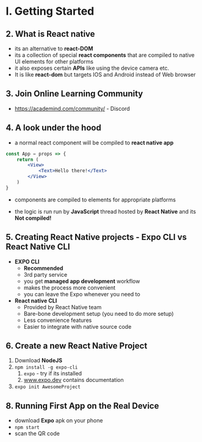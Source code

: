 # I. Getting Started

## 2. What is React native

- its an alternative to **react-DOM**
- its a collection of special **react components** that are compiled to native UI elements for other platforms
- it also exposes certain **APIs** like using the device camera etc.
- It is like **react-dom** but targets IOS and Android instead of Web browser



## 3. Join Online Learning Community

- https://academind.com/community/ - Discord



## 4. A look under the hood

- a normal react component will be compiled to **react native app**

```jsx
const App = props => {
    return (
    	<View>
            <Text>Hello there!</Text>
        </View>
    )
}
```

- components are compiled to elements for appropriate platforms

- the logic is run run by **JavaScript** thread hosted by **React Native** and its **Not compiled!**



## 5. Creating React Native projects - Expo CLI vs React Native CLI

- **EXPO CLI**
  - **Recommended**
  - 3rd party service
  - you get **managed app development** workflow
  - makes the process more convenient
  - you can leave the Expo whenever you need to
- **React native CLI**
  - Provided by React Native team
  - Bare-bone development setup (you need to do more setup)
  - Less convenience features
  - Easier to integrate with native source code

## 6. Create a new React Native Project

1. Download **NodeJS**
2. `npm install -g expo-cli`
   1. `expo` - try if its installed
   2. www.expo.dev contains documentation
3. `expo init AwesomeProject`

## 8. Running First App on the Real Device

- download **Expo** apk on your phone
- `npm start`
- scan the QR code

